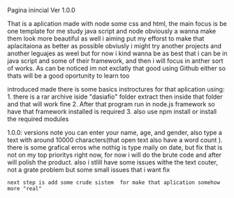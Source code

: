 Pagina inincial Ver 1.0.0


That is a aplication made with node some css and html, the main focus is be one template for me study java script and node obviously a wanna make them look more beautiful as well i aiming put my efforst to make that aplacitaiona as better as possible obviusly i might try another projects and another leguajes as weel but for now i kind wanna be as best that i can be in java script and some of their framework, and then i will focus in anther sort of works. As can be noticed im not exclatly that good using Github either so thats will be a good oportunity to learn too

introduced made there is some basics instroctures for that aplication using: 
     1. there is a rar archive iside "dasiafio" folder extract then inside that folder and that will work fine 
     2. After that program run in node.js framework so have that framework installed is required
     3. also use npm install or install the required modules
     


1.0.0: versions note 
    you can enter your name, age, and gender, also type a text with around 10000 characters(that open text also have a word count ).  
    there is some grafical erros whe nothig is type maily on date, but fix that is not on my top prioritys right now, for now i will do the brute code and after will polish the product. 
    also i stlill have some issues withe the text couter, not a grate problem but some small issues that i want fix 
    
    next step is add some crude sistem  for make that aplication somehow more "real"

